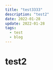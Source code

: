 ```yaml
---
title: "test3333"
description: "test2"
date: 2022-01-28
update: 2022-01-28
tags:
  - test
  - blog
---
```


# test2
